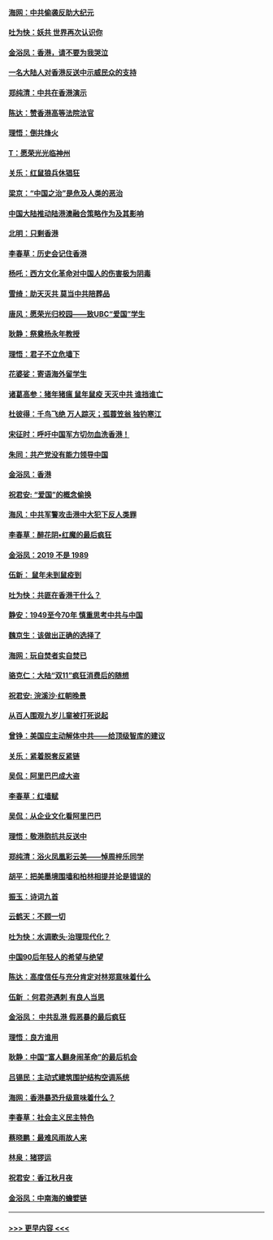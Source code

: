 #### [海网：中共偷袭反助大纪元](../pages/nsc993/n11673515.md?t=11231011) 
#### [吐为快：妖共 世界再次认识你](../pages/nsc993/n11673506.md?t=11231011) 
#### [金浴凤：香港，请不要为我哭泣](../pages/nsc993/n11673248.md?t=11231011) 
#### [一名大陆人对香港反送中示威民众的支持](../pages/nsc993/n11672615.md?t=11231011) 
#### [郑纯清：中共在香港演示](../pages/nsc993/n11670539.md?t=11231011) 
#### [陈达：赞香港高等法院法官](../pages/nsc993/n11669542.md?t=11231011) 
#### [理悟：倒共烽火](../pages/nsc993/n11668844.md?t=11231011) 
#### [T：愿荣光光临神州](../pages/nsc993/n11668421.md?t=11231011) 
#### [关乐：红鼠狼兵休猖狂](../pages/nsc993/n11668378.md?t=11231011) 
#### [梁京：“中国之治”是危及人类的恶治](../pages/nsc993/n11668328.md?t=11231011) 
#### [中国大陆推动陆港澳融合策略作为及其影响](../pages/nsc993/n11668157.md?t=11231011) 
#### [北明：只剩香港](../pages/nsc993/n11668002.md?t=11231011) 
#### [李春草：历史会记住香港](../pages/nsc993/n11667927.md?t=11231011) 
#### [杨吒：西方文化革命对中国人的伤害极为阴毒](../pages/nsc993/n11664521.md?t=11231011) 
#### [雪绮：助天灭共 莫当中共陪葬品](../pages/nsc993/n11662650.md?t=11231011) 
#### [唐风：愿荣光归校园——致UBC“爱国”学生](../pages/nsc993/n11662194.md?t=11231011) 
#### [耿静：祭奠杨永年教授](../pages/nsc993/n11662514.md?t=11231011) 
#### [理悟：君子不立危墙下](../pages/nsc993/n11662172.md?t=11231011) 
#### [花婆娑：寄语海外留学生](../pages/nsc993/n11662121.md?t=11231011) 
#### [诸葛高参：猪年猪瘟 鼠年鼠疫 天灭中共 谁挡谁亡](../pages/nsc993/n11661980.md?t=11231011) 
#### [杜彼得：千鸟飞绝 万人踪灭；孤蓑笠翁 独钓寒江](../pages/nsc993/n11661170.md?t=11231011) 
#### [宋征时：呼吁中国军方切勿血洗香港！](../pages/nsc993/n11415318.md?t=11231011) 
#### [朱同：共产党没有能力领导中国](../pages/nsc993/n11660421.md?t=11231011) 
#### [金浴凤：香港](../pages/nsc993/n11660419.md?t=11231011) 
#### [祝君安: “爱国”的概念偷换](../pages/nsc993/n11659706.md?t=11231011) 
#### [海风：中共军警攻击港中大犯下反人类罪](../pages/nsc993/n11659632.md?t=11231011) 
#### [李春草：醉花阴•红魔的最后疯狂](../pages/nsc993/n11659287.md?t=11231011) 
#### [金浴凤：2019 不是 1989](../pages/nsc993/n11657663.md?t=11231011) 
#### [伍新： 鼠年未到鼠疫到](../pages/nsc993/n11655098.md?t=11231011) 
#### [吐为快：共匪在香港干什么？](../pages/nsc993/n11654891.md?t=11231011) 
#### [静安：1949至今70年 慎重思考中共与中国](../pages/nsc993/n11651244.md?t=11231011) 
#### [魏京生：该做出正确的选择了](../pages/nsc993/n11653084.md?t=11231011) 
#### [海网：玩自焚者实自焚已](../pages/nsc993/n11652423.md?t=11231011) 
#### [骆克仁：大陆“双11”疯狂消费后的随想](../pages/nsc993/n11652305.md?t=11231011) 
#### [祝君安: 浣溪沙·红朝晚景](../pages/nsc993/n11652258.md?t=11231011) 
#### [从百人围观九岁儿童被打死说起](../pages/nsc993/n11651030.md?t=11231011) 
#### [曾铮：美国应主动解体中共——给顶级智库的建议](../pages/nsc993/n11649888.md?t=11231011) 
#### [关乐：紧着脱套反紧链](../pages/nsc993/n11649069.md?t=11231011) 
#### [吴侃：阿里巴巴成大盗](../pages/nsc993/n11645523.md?t=11231011) 
#### [李春草：红墙赋](../pages/nsc993/n11646389.md?t=11231011) 
#### [吴侃：从企业文化看阿里巴巴](../pages/nsc993/n11645476.md?t=11231011) 
#### [理悟：敬港胞抗共反送中](../pages/nsc993/n11645466.md?t=11231011) 
#### [郑纯清：浴火凤凰彩云美——悼周梓乐同学](../pages/nsc993/n11645155.md?t=11231011) 
#### [胡平：把美墨境围墙和柏林相提并论是错误的](../pages/nsc993/n11645134.md?t=11231011) 
#### [振玉：诗词九首](../pages/nsc993/n11644081.md?t=11231011) 
#### [云鹤天：不顾一切](../pages/nsc993/n11643508.md?t=11231011) 
#### [吐为快：水调歌头·治理现代化？](../pages/nsc993/n11643485.md?t=11231011) 
#### [中国90后年轻人的希望与绝望](../pages/nsc993/n11642317.md?t=11231011) 
#### [陈达：高度信任与充分肯定对林郑意味着什么](../pages/nsc993/n11641441.md?t=11231011) 
#### [伍新 ：何君尧遇刺 有良人当思](../pages/nsc993/n11641503.md?t=11231011) 
#### [金浴凤： 中共乱港  假恶暴的最后疯狂](../pages/nsc993/n11641495.md?t=11231011) 
#### [理悟：良方谁用](../pages/nsc993/n11641463.md?t=11231011) 
#### [耿静：中国“富人翻身闹革命”的最后机会](../pages/nsc993/n11640655.md?t=11231011) 
#### [吕锡民：主动式建筑围护结构空调系统](../pages/nsc993/n11640168.md?t=11231011) 
#### [海网：香港暴恐升级意味着什么？](../pages/nsc993/n11635904.md?t=11231011) 
#### [李春草：社会主义民主特色](../pages/nsc993/n11634657.md?t=11231011) 
#### [蔡晓鹏：最难风雨故人来](../pages/nsc993/n11633145.md?t=11231011) 
#### [林泉：猪猡运](../pages/nsc993/n11631469.md?t=11231011) 
#### [祝君安：香江秋月夜](../pages/nsc993/n11631440.md?t=11231011) 
#### [金浴凤：中南海的蟾嬖链](../pages/nsc993/n11631290.md?t=11231011) 

----
#### [ >>> 更早内容 <<< ](../indexes/nsc993-earlier.md)
